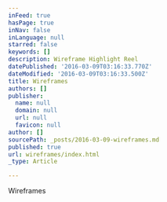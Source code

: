 ```yaml
---
inFeed: true
hasPage: true
inNav: false
inLanguage: null
starred: false
keywords: []
description: Wireframe Highlight Reel
datePublished: '2016-03-09T03:16:33.770Z'
dateModified: '2016-03-09T03:16:33.500Z'
title: Wireframes
authors: []
publisher:
  name: null
  domain: null
  url: null
  favicon: null
author: []
sourcePath: _posts/2016-03-09-wireframes.md
published: true
url: wireframes/index.html
_type: Article

---
```

Wireframes